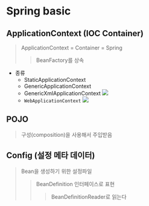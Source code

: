 # Spring basic

## ApplicationContext (IOC Container)

> ApplicationContext = Container = Spring
>
> > BeanFactory를 상속

- 종류
  - StaticApplicationContext
  - GenericApplicationContext
  - GenericXmlApplicationContext
    ![](/img/ApplicationContext.jpg)
  - `WebApplicationContext`
    ![](/img/WebApplicationContext.jpg)

## POJO

> 구성(composition)을 사용해서 주입받음

## Config (설정 메타 데이터)

> Bean을 생성하기 위한 설정파일
>
> > BeanDefinition 인터페이스로 표현
> >
> > > BeanDefinitionReader로 읽는다
